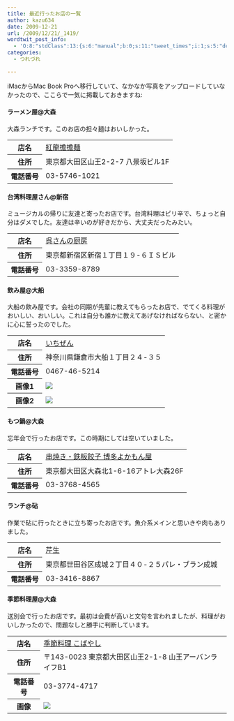 ```yaml
---
title: 最近行ったお店の一覧
author: kazu634
date: 2009-12-21
url: /2009/12/21/_1419/
wordtwit_post_info:
  - 'O:8:"stdClass":13:{s:6:"manual";b:0;s:11:"tweet_times";i:1;s:5:"delay";i:0;s:7:"enabled";i:1;s:10:"separation";s:2:"60";s:7:"version";s:3:"3.7";s:14:"tweet_template";b:0;s:6:"status";i:2;s:6:"result";a:0:{}s:13:"tweet_counter";i:2;s:13:"tweet_log_ids";a:1:{i:0;i:4997;}s:9:"hash_tags";a:0:{}s:8:"accounts";a:1:{i:0;s:7:"kazu634";}}'
categories:
  - つれづれ

---
```

<div class="section">
<p>
    iMacからMac Book Proへ移行していて、なかなか写真をアップロードしていなかったので、ここらで一気に掲載しておきますね:
</p>
  
<h4>
    ラーメン屋@大森
</h4>
  
<p>
    大森ランチです。このお店の担々麺はおいしかった。
</p>
  
<table>
<tr>
<th>
        店名
</th>
      
<td>
<a href="http://www.hotpepper.jp/strJ000712244/?vos=nhppalsa000016" onclick="__gaTracker('send', 'event', 'outbound-article', 'http://www.hotpepper.jp/strJ000712244/?vos=nhppalsa000016', '紅龍擔擔麺');" target="_blank">紅龍擔擔麺</a>
</td>
</tr>
    
<tr>
<th>
        住所
</th>
      
<td>
        東京都大田区山王2-2-7 八景坂ビル1F
</td>
</tr>
    
<tr>
<th>
        電話番号
</th>
      
<td>
        03-5746-1021
</td>
</tr>
</table>
  
<h4>
    台湾料理屋さん@新宿
</h4>
  
<p>
    ミュージカルの帰りに友達と寄ったお店です。台湾料理はピリ辛で、ちょっと自分はダメでした。友達は辛いのが好きだから、大丈夫だったみたい。
</p>
  
<table>
<tr>
<th>
        店名
</th>
      
<td>
<a href="http://www.hotpepper.jp/strJ000244766/?vos=nhppalsa000016" onclick="__gaTracker('send', 'event', 'outbound-article', 'http://www.hotpepper.jp/strJ000244766/?vos=nhppalsa000016', '呉さんの厨房');" target="_blank">呉さんの厨房</a>
</td>
</tr>
    
<tr>
<th>
        住所
</th>
      
<td>
        東京都新宿区新宿１丁目１９-６ＩＳビル
</td>
</tr>
    
<tr>
<th>
        電話番号
</th>
      
<td>
        03-3359-8789
</td>
</tr>
</table>
  
<h4>
    飲み屋@大船
</h4>
  
<p>
    大船の飲み屋です。会社の同期が先輩に教えてもらったお店で、でてくる料理がおいしい、おいしい。これは自分も誰かに教えてあげなければならない、と密かに心に誓ったのでした。
</p>
  
<table>
<tr>
<th>
        店名
</th>
      
<td>
<a href="http://www.hotpepper.jp/strJ000225500/?vos=nhppalsa000016" onclick="__gaTracker('send', 'event', 'outbound-article', 'http://www.hotpepper.jp/strJ000225500/?vos=nhppalsa000016', 'いちぜん');" target="_blank">いちぜん</a>
</td>
</tr>
    
<tr>
<th>
        住所
</th>
      
<td>
        神奈川県鎌倉市大船１丁目２４-３５
</td>
</tr>
    
<tr>
<th>
        電話番号
</th>
      
<td>
        0467-46-5214
</td>
</tr>
    
<tr>
<th>
        画像1
</th>
      
<td>
<a href="http://flickr.com/photos/42332031@N02/4199091923/" onclick="__gaTracker('send', 'event', 'outbound-article', 'http://flickr.com/photos/42332031@N02/4199091923/', '');" title="飲み屋@大船"><img src="http://farm5.static.flickr.com/4006/4199091923_e2854061da.jpg" /></a>
</td>
</tr>
    
<tr>
<th>
        画像2
</th>
      
<td>
<a href="http://flickr.com/photos/42332031@N02/4199845870/" onclick="__gaTracker('send', 'event', 'outbound-article', 'http://flickr.com/photos/42332031@N02/4199845870/', '');" title="ぎょうざ"><img src="http://farm3.static.flickr.com/2752/4199845870_b3b1ae3319.jpg" /></a>
</td>
</tr>
</table>
  
<h4>
    もつ鍋@大森
</h4>
  
<p>
    忘年会で行ったお店です。この時期にしては空いていました。
</p>
  
<table>
<tr>
<th>
        店名
</th>
      
<td>
<a href="http://www.doko.jp/search/shop/sc71235828/?vos=apidoko1" onclick="__gaTracker('send', 'event', 'outbound-article', 'http://www.doko.jp/search/shop/sc71235828/?vos=apidoko1', '串焼き・鉄板餃子 博多よかもん屋');" target="_blank">串焼き・鉄板餃子 博多よかもん屋</a>
</td>
</tr>
    
<tr>
<th>
        住所
</th>
      
<td>
        東京都大田区大森北1-6-16アトレ大森26F
</td>
</tr>
    
<tr>
<th>
        電話番号
</th>
      
<td>
        03-3768-4565
</td>
</tr>
</table>
  
<h4>
    ランチ@砧
</h4>
  
<p>
    作業で砧に行ったときに立ち寄ったお店です。魚介系メインと思いきや肉もありました。
</p>
  
<table>
<tr>
<th>
        店名
</th>
      
<td>
<a href="http://www.hotpepper.jp/strJ000138329/?vos=nhppalsa000016" onclick="__gaTracker('send', 'event', 'outbound-article', 'http://www.hotpepper.jp/strJ000138329/?vos=nhppalsa000016', '芹生');" target="_blank">芹生</a>
</td>
</tr>
    
<tr>
<th>
        住所
</th>
      
<td>
        東京都世田谷区成城２丁目４０-２５パレ・ブラン成城
</td>
</tr>
    
<tr>
<th>
        電話番号
</th>
      
<td>
        03-3416-8867
</td>
</tr>
</table>
  
<h4>
    季節料理屋@大森
</h4>
  
<p>
    送別会で行ったお店です。最初は会費が高いと文句を言われましたが、料理がおいしかったので、問題なしと勝手に判断しています。
</p>
  
<table>
<tr>
<th>
        店名
</th>
      
<td>
<a href="http://r.gnavi.co.jp/p645100/?ak=VMPVyGdfIVYCrk8cr02oSYEV7QXvr8jhUTdC%2Ba4dsB8%3D" onclick="__gaTracker('send', 'event', 'outbound-article', 'http://r.gnavi.co.jp/p645100/?ak=VMPVyGdfIVYCrk8cr02oSYEV7QXvr8jhUTdC%2Ba4dsB8%3D', '季節料理 こばやし');" target="_blank">季節料理 こばやし</a>
</td>
</tr>
    
<tr>
<th>
        住所
</th>
      
<td>
        〒143-0023 東京都大田区山王2-1-8 山王アーバンライフB1
</td>
</tr>
    
<tr>
<th>
        電話番号
</th>
      
<td>
        03-3774-4717
</td>
</tr>
    
<tr>
<th>
        画像
</th>
      
<td>
<a href="http://flickr.com/photos/42332031@N02/4199092475/" onclick="__gaTracker('send', 'event', 'outbound-article', 'http://flickr.com/photos/42332031@N02/4199092475/', '');" title="マグロの兜焼き"><img src="http://farm3.static.flickr.com/2683/4199092475_6f166e707c.jpg" /></a>
</td>
</tr>
</table>
</div>